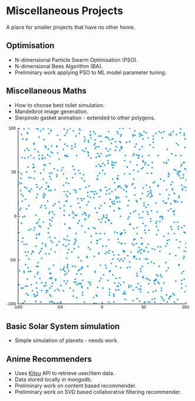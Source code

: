 # Miscellaneous Projects
A place for smaller projects that have no other home.


## Optimisation
- N-dimensional Particle Swarm Optimisation (PSO).
- N-dimensional Bees Algorithm (BA).
- Preliminary work applying PSO to ML model parameter tuning.


## Miscellaneous Maths
- How to choose best toilet simulation.
- Mandelbrot image generation.
- Sierpinski gasket animation - extended to other polygons.


![Diffusion-limited aggregation: 1000 particles; 50k iterations; captured every 50 iterations.][dla]


## Basic Solar System simulation
- Simple simulation of planets - needs work.


## Anime Recommenders
- Uses [Kitsu][kitsu] API to retrieve user/item data.
- Data stored locally in mongodb.
- Preliminary work on content based recommender.
- Preliminary work on SVD based collaborative filtering recommender.



[kitsu]: kitsu.io

[dla]: https://github.com/rokkuran/miscellaneous/blob/master/math_misc/output/dla_1000_50000_-100_100.gif "Diffusion-limited aggregation: 1000 particles; 50k iterations; captured every 50 iterations."
